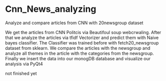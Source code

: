 # Cnn_News_analyzing
Analyze and compare articles from CNN with 20newsgroup dataset

We get the articles from CNN Politcis via Beautifoul soup webcrwaling.
After that we analyze the articles via tfidf Vectorizer and predict them with Naive bayes classifier.
The Classifier was trained before with fetch20_newsgroup dataset from sklearn.
We compare the articles with the newsgroup and analyze all themes in the article with the categories from the newsgroup.
Finally we insert the data into our monogDB database and visualize our analysis via PyQt4

not finished yet
